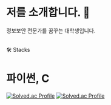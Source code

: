 # 저를 소개합니다. 👋
     
정보보안 전문가를 꿈꾸는 대학생입니다.    
<br/>
       
🛠️ Stacks        

   
# 파이썬, C       
[![Solved.ac Profile](http://mazassumnida.wtf/api/v2/generate_badge?boj=p_dntmdgns03)](https://solved.ac/p_dntmdgns03/)
[![Solved.ac Profile](http://mazassumnida.wtf/api/v2/generate_badge?boj=c_dntmdgns03)](https://solved.ac/c_dntmdgns03/)

<!--
**shwoo03/shwoo03** is a ✨ _special_ ✨ repository because its `README.md` (this file) appears on your GitHub profile.

Here are some ideas to get you started:

- 🔭 I’m currently working on ...
- 🌱 I’m currently learning ...
- 👯 I’m looking to collaborate on ...
- 🤔 I’m looking for help with ...
- 💬 Ask me about ...
- 📫 How to reach me: ...
- 😄 Pronouns: ...
- ⚡ Fun fact: ...
-->
